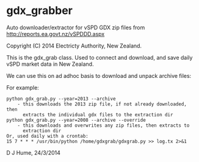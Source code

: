 gdx_grabber
===========

Auto downloader/extractor for  vSPD GDX zip files from http://reports.ea.govt.nz/vSPDDD.aspx

Copyright (C) 2014 Electricty Authority, New Zealand.

This is the gdx_grab class.  Used to connect and download,
and save daily vSPD market data in New Zealand.

We can use this on ad adhoc basis to download and unpack archive files:

For example:

    python gdx_grab.py --year=2013 --archive
        - this downloads the 2013 zip file, if not already downloaded, then
          extracts the individual gdx files to the extraction dir
    python gdx_grab.py --year=2008 --archive --override
        - this downloads and overwrites any zip files, then extracts to
          extraction dir
    Or, used daily with a crontab:
    15 7 * * * /usr/bin/python /home/gdxgrab/gdxgrab.py >> log.tx 2>&1

D J Hume, 24/3/2014
